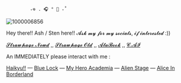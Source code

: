              ₊𖦹 . 🎧 ° 🎸 ₊˚

 ![1000006856](https://github.com/user-attachments/assets/4b88ebba-718f-464d-861d-ba01c72d539f)

Hey there!! Ash / Sten here!!
𝓐𝓼𝓴 𝓶𝔂 𝓯𝓸𝓻 𝓶𝔂 𝓼𝓸𝓬𝓲𝓪𝓵𝓼, 𝓲𝓯 𝓲𝓷𝓽𝓮𝓻𝓮𝓼𝓽𝓮𝓭 :))

[𝓢𝓽𝓻𝓪𝔀𝓹𝓪𝓰𝓮 𝓝𝓮𝔀𝓭](https://appurupupaiss.straw.page)
,,
[𝓢𝓽𝓻𝓪𝔀𝓹𝓪𝓰𝓮 𝓞𝓵𝓭](https://stxnlxys.straw.page)
,,
[𝓐𝓽𝓪𝓑𝓸𝓸𝓴](https://apperupupaie.atabook.org/)
,,
[𝓒.𝓐𝓘](https://character.ai/profile/ashieluviess)


An IMMEDIATELY please interact with me :

[Haikyu!!](https://haikyuu.fandom.com/wiki/Haikyuu!!_Wiki)
—
[Blue Lock](https://bluelock.fandom.com/wiki/Blue_Lock_Wiki)
—
[My Hero Academia](https://myheroacademia.fandom.com/wiki/My_Hero_Academia_Wiki)
—
[Alien Stage](https://alienstage.fandom.com/wiki/ALIEN_STAGE_Wiki)
—
[Alice In Borderland](https://aliceinborderland.fandom.com/wiki/Alice_in_Borderland_Wiki)
